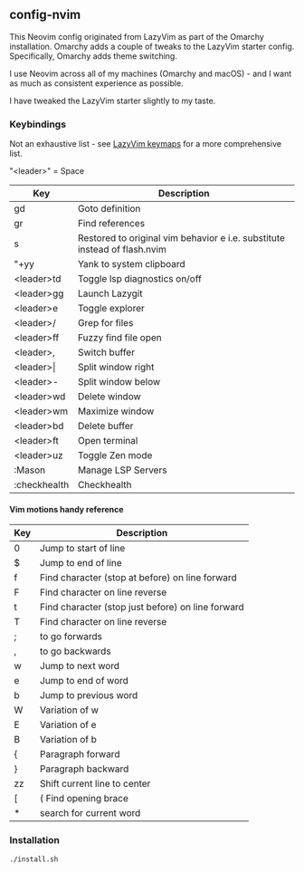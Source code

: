 ## config-nvim

This Neovim config originated from LazyVim as part of the Omarchy installation. 
Omarchy adds a couple of tweaks to the LazyVim starter config. Specifically, 
Omarchy adds theme switching.

I use Neovim across all of my machines (Omarchy and macOS) - and I want as much as 
consistent experience as possible. 

I have tweaked the LazyVim starter slightly to my taste.

### Keybindings 

Not an exhaustive list - see [LazyVim keymaps](https://www.lazyvim.org/keymaps) for a more comprehensive list.

"\<leader\>" = Space

| Key | Description |
|---|---|
| gd | Goto definition |
| gr | Find references |
| s | Restored to original vim behavior e i.e. substitute instead of flash.nvim |
| "+yy | Yank to system clipboard|
| \<leader\>td | Toggle lsp diagnostics on/off |
| \<leader\>gg | Launch Lazygit |
| \<leader\>e | Toggle explorer |
| \<leader\>/ | Grep for files |
| \<leader\>ff | Fuzzy find file open |
| \<leader\>, | Switch buffer |
| \<leader\>\| | Split window right |
| \<leader\>- | Split window below |
| \<leader\>wd | Delete window |
| \<leader\>wm | Maximize window |
| \<leader\>bd | Delete buffer |
| \<leader\>ft | Open terminal |
| \<leader\>uz | Toggle Zen mode |
| :Mason | Manage LSP Servers |
| :checkhealth | Checkhealth |

#### Vim motions handy reference

| Key | Description |
|---|---|
| 0 | Jump to start of line |
| $ | Jump to end of line |
| f | Find character (stop at before) on line forward |
| F | Find character on line reverse |
| t | Find character (stop just before) on line forward |
| T | Find character on line reverse |
| ; | to go forwards |
| , | to go backwards |
| w | Jump to next word |
| e | Jump to end of word |
| b | Jump to previous word |
| W | Variation of w |
| E | Variation of e |
| B | Variation of b |
| { | Paragraph forward |
| } | Paragraph backward |
| zz | Shift current line to center |
| [ | ( Find opening brace  |
| * | search for current word |


### Installation 

    ./install.sh


